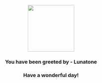 <p align="center">
    <img src="https://raw.githubusercontent.com/PokeAPI/sprites/master/sprites/pokemon/337.png" width="150" height="150">
</p>
<h3 align="center">You have been greeted by - <b>Lunatone</b></h3>
<h3 align="center">Have a wonderful day!</h3>
